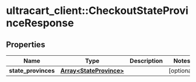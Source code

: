 # ultracart_client::CheckoutStateProvinceResponse

## Properties
Name | Type | Description | Notes
------------ | ------------- | ------------- | -------------
**state_provinces** | [**Array&lt;StateProvince&gt;**](StateProvince.md) |  | [optional] 


